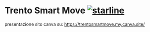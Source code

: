 # Trento Smart Move [![starline](https://starlines.qoo.monster/assets/StefanoVidesott/trento_smart_move)](https://github.com/qoomon/starline)

presentazione sito canva su: https://trentosmartmove.my.canva.site/